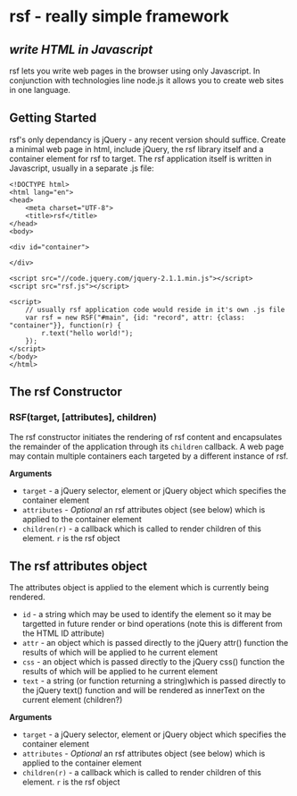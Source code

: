 # rsf - really simple framework
## *write HTML in Javascript*

rsf lets you write web pages in the browser using only Javascript. In conjunction with technologies line node.js it allows you to create web sites in one language.

## Getting Started
rsf's only dependancy is jQuery - any recent version should suffice. Create a minimal web page in html, include jQuery, the rsf library itself and a container element for rsf to target. The rsf application itself is written in Javascript, usually in a separate .js file:

```
<!DOCTYPE html>
<html lang="en">
<head>
    <meta charset="UTF-8">
    <title>rsf</title>
</head>
<body>

<div id="container">

</div>

<script src="//code.jquery.com/jquery-2.1.1.min.js"></script>
<script src="rsf.js"></script>

<script>
    // usually rsf application code would reside in it's own .js file
    var rsf = new RSF("#main", {id: "record", attr: {class: "container"}}, function(r) {
        r.text("hello world!");
    });
</script>
</body>
</html>
```
## The rsf Constructor
### RSF(target, [attributes], children) 
The rsf constructor initiates the rendering of rsf content and encapsulates the remainder of the application through its `children` callback. A web page may contain multiple containers each targeted by a different instance of rsf.

**Arguments**
- `target` - a jQuery selector, element or jQuery object which specifies the container element
- `attributes` - *Optional* an rsf attributes object (see below) which is applied to the container element 
- `children(r)` - a callback which is called to render children of this element. `r` is the rsf object

## The rsf attributes object
The attributes object is applied to the element which is currently being rendered.

- `id` - a string which may be used to identify the element so it may be targetted in future render or bind operations (note this is different from the HTML ID attribute)
- `attr` - an object which is passed directly to the jQuery attr() function the results of which will be applied to he current element  
- `css` - an object which is passed directly to the jQuery css() function the results of which will be applied to he current element  
- `text` - a string (or function returning a string)which is passed directly to the jQuery text() function and will be rendered as innerText on the current element (children?)


**Arguments**
- `target` - a jQuery selector, element or jQuery object which specifies the container element
- `attributes` - *Optional* an rsf attributes object (see below) which is applied to the container element 
- `children(r)` - a callback which is called to render children of this element. `r` is the rsf object
